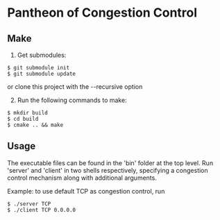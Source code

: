 # Pantheon of Congestion Control

## Make

1. Get submodules:

  ```
  $ git submodule init
  $ git submodule update
  ```

  or clone this project with the --recursive option

2. Run the following commands to make:

  ```
  $ mkdir build
  $ cd build
  $ cmake .. && make
  ```

## Usage

The executable files can be found in the 'bin' folder at the top level. Run 'server' and 'client' in two shells respectively, specifying a congestion control mechanism along with additional arguments. 

Example: to use default TCP as congestion control, run
```
$ ./server TCP
$ ./client TCP 0.0.0.0
```
